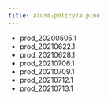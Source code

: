```yaml
---
title: azure-policy/alpine
---
```

- prod_20200505.1
- prod_20210622.1
- prod_20210628.1
- prod_20210706.1
- prod_20210709.1
- prod_20210712.1
- prod_20210713.1
